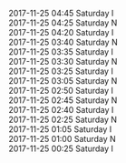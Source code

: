 2017-11-25 04:45 Saturday  I  
2017-11-25 04:25 Saturday  N  
2017-11-25 04:20 Saturday  I  
2017-11-25 03:40 Saturday  N  
2017-11-25 03:35 Saturday  I  
2017-11-25 03:30 Saturday  N  
2017-11-25 03:25 Saturday  I  
2017-11-25 03:05 Saturday  N  
2017-11-25 02:50 Saturday  I  
2017-11-25 02:45 Saturday  N  
2017-11-25 02:40 Saturday  I  
2017-11-25 02:25 Saturday  N  
2017-11-25 01:05 Saturday  I  
2017-11-25 01:00 Saturday  N  
2017-11-25 00:25 Saturday  I  
